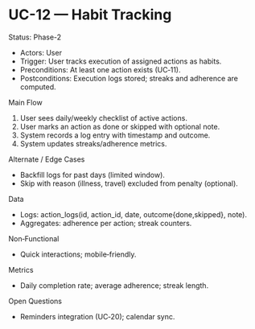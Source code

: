 # UC-12 — Habit Tracking

Status: Phase-2

- Actors: User
- Trigger: User tracks execution of assigned actions as habits.
- Preconditions: At least one action exists (UC‑11).
- Postconditions: Execution logs stored; streaks and adherence are computed.

Main Flow
1. User sees daily/weekly checklist of active actions.
2. User marks an action as done or skipped with optional note.
3. System records a log entry with timestamp and outcome.
4. System updates streaks/adherence metrics.

Alternate / Edge Cases
- Backfill logs for past days (limited window).
- Skip with reason (illness, travel) excluded from penalty (optional).

Data
- Logs: action_logs(id, action_id, date, outcome{done,skipped}, note).
- Aggregates: adherence per action; streak counters.

Non‑Functional
- Quick interactions; mobile‑friendly.

Metrics
- Daily completion rate; average adherence; streak length.

Open Questions
- Reminders integration (UC‑20); calendar sync.

